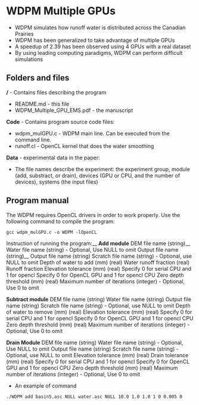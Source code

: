 # WDPM Multiple GPUs
- WDPM simulates how runoff water is distributed across the Canadian Prairies
- WDPM has been generalized to take advantage of multiple GPUs
- A speedup of 2.39 has been observed using 4 GPUs with a real dataset
- By using leading computing paradigms, WDPM can perform difficult simulations


## Folders and files  

**/** - Contains files describing the program  

- README.md - this file  
- WDPM_Multiple_GPU_EMS.pdf - the manuscript  

**Code** - Contains program source code files:

- wdpm_mulGPU.c - WDPM main line. Can be executed from the command line.
- runoff.cl - OpenCL kernel that does the water smoothing

**Data** - experimental data in the paper:

- The file names describe the experiment: the experiment group, module (add, substract, or drain), devices (GPU or CPU, and the number of devices), systems (the input files)


## Program manual

The WDPM requires OpenCL drivers in order to work properly. Use the following command to compile the program:  

```
gcc wdpm_mulGPU.c -o WDPM -lOpenCL
```

Instruction of running the program:__
**Add module**
DEM file name (string)__
Water file name (string) - Optional, Use NULL to omit Output file name (string)__
Output file name (string)
Scratch file name (string) - Optional, use NULL to omit
Depth of water to add (mm) (real) Water runoff fraction (real)
Runoff fraction
Elevation tolerance (mm) (real)
Specify 0 for serial CPU and 1 for opencl
Specify 0 for OpenCL GPU and 1 for opencl CPU
Zero depth threshold (mm) (real)
Maximum number of iterations (integer) - Optional, Use 0 to omit

**Subtract module**
DEM file name (string)
Water file name (string)
Output file name (string)
Scratch file name (string) - Optional, use NULL to omit
Depth of water to remove (mm) (real)
Elevation tolerance (mm) (real)
Specify 0 for serial CPU and 1 for opencl
Specify 0 for OpenCL GPU and 1 for opencl CPU
Zero depth threshold (mm) (real)
Maximum number of iterations (integer) - Optional, Use 0 to omit

**Drain Module**
DEM file name (string)
Water file name (string) - Optional, Use NULL to omit
Output file name (string)
Scratch file name (string) - Optional, use NULL to omit
Elevation tolerance (mm) (real)
Drain tolerance (mm) (real)
Specify 0 for serial CPU and 1 for opencl
Specify 0 for OpenCL GPU and 1 for opencl CPU
Zero depth threshold (mm) (real)
Maximum number of iterations (integer) - Optional, Use 0 to omit

- An example of command
```
./WDPM add basin5.asc NULL water.asc NULL 10.0 1.0 1.0 1 0 0.005 0
```

